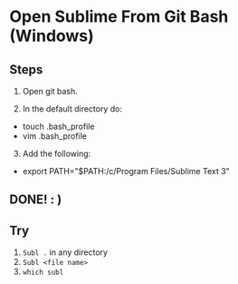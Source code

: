 # Open Sublime From Git Bash (Windows)


## Steps

1. Open git bash.

2. In the default directory do: 
  * touch .bash_profile
  * vim .bash_profile 

3. Add the following: 
  * export PATH="$PATH:/c/Program Files/Sublime Text 3"

## DONE! : )

## Try
1. `Subl .` in any directory
2. `Subl <file name>`
3. `which subl` 
